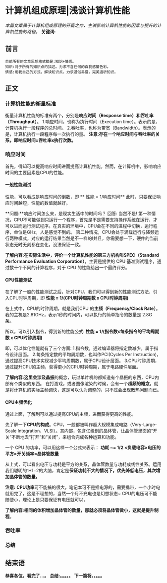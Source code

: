 # 计算机组成原理|浅谈计算机性能
*本篇文章属于计算机组成原理的开篇之作，主讲影响计算机性能的因素与提升的计算机性能的路径。*
**关键词:**

## 前言
    目前所有的文章思想格式都是:知识+情感。
    知识:对于所有的知识点的描述。力求不含任何的自我感情色彩。
    情感:用我自己的方式，解读知识点。力求通俗易懂，完美透析知识。

## 正文

### 计算机性能的衡量标准
衡量计算机性能的标准有两个，分别是**响应时间（Response time）**和**吞吐率（Throughput）**。
1.响应时间，也称为执行时间（Execution time）。表示的是，计算机执行一段程序的总时间。
2.吞吐率，也称为带宽（Bandwidth）。表示的是，计算机执行一段程序每一次执行的量。
**注意:**存在一个响应时间与吞吐率的关系，即**响应时间=吞吐率x执行次数。**


### 响应时间
首先，得知可以提高响应时间进而提高计算机性能。然而，在计算机中，影响响应时间的主要因素是CPU的性能。
#### 一般性能测试
性能，可以看成是响应时间的倒数，即
**    性能 = 1/响应时间**
此时，只要保证响应时间越短，性能的数值就越好。

**问题:**响应时间怎么来，是现实生活中的时间吗？
回答: 当然不是!
第一种情况，CPU不可能做到只运行一个程序，首先是不是需要支持操作系统在运行，才可以进而运行测试程序。在真实的环境中，CPU会在不同的进程中切换，运行程序，单位是GHz，人是感觉不到的。
第二种情况，CPU会处于满载运行与降频运行两种模式，对应的运行结果当然是不一样的!并且，你需要想一下，硬件的当前状态无时无刻都在变化，没法保证一致。

**了解内容:**在实际生活中，评价一个计算机性能的第三方机构叫**SPEC（Standard Performance Evaluation Corporation）**，主要是提供的 CPU 基准测试程序，通过数十个不同的计算程序，对于 CPU 的性能给出一个最终评分。

#### CPU性能测试
在了解了一般的性能测试之后，针对CPU，我们可以得到新的性能测试方法，引入CPU时钟周期，即
**性能 = 1/(CPU时钟周期数 x CPU时钟周期)**

在上式中，CPU的时钟周期，就是我们CPU 的**主频（Frequency/Clock Rate）**。我的主机是2.81GHz，表示1秒的时间内，可以执行的简单指令的数量是 2.8G 条。

所以，可以引入指令，得到新的性能公式:
**性能 = 1/(指令数x每条指令的平均周期数 x CPU时钟周期)**

即，可以优化性能就有了三个方面:
   1.指令数，通过编译器将指定数减少，属于指令设计层面。
   2.每条指定数的平均周期数，也叫作PCI(Cycles Per Instruction)，通过提高CPU技术实现减少平均周期数，属于CPU设计层面。
   3.CPU时钟周期，通过提升CPU的主频，获得更小的CPU时钟周期，属于电路硬件层面。


**了解内容:**这里会涉及**晶振**的概念，玩过单片机的都知道有个晶振的东西，CPU内部有个类似的东西。
在打游戏，或者图像渲染的时候，会有一个**超频的概念**，就是将计算机的实际主频调快，这是可以认为调整的，只不过会出现散热问题而已。

#### CPU主频优化
通过上面，了解到可以通过提高CPU的主频，进而获得更高的性能。

先了解一下**CPU的构成**。CPU，一般都被叫作超大规模集成电路（Very-Large-Scale Integration，VLSI）。其内部，包含亿级别的晶体管，让晶体管里面的“开关”不断地去“打开”和“关闭”，来组合完成各种运算和功能。

一个 CPU 的功率，可以用这样一个公式来表示：
**功耗 ~= 1/2 ×负载电容×电压的平方×开关频率×晶体管数量**

从上式，可以看出电压与功耗是平方的关系，晶体管数量与功耗成线性关系。运用我们聪明的1+1=2的大脑，肯定是**保证功耗不大的情况下，优先降低电压，其次增加晶体管的数量。**

**注意:** **CPU功率**可不能搞的很大，笔记本可不是插电源的，需要携带，一个小时电就用完了，这是不理想的，当然一个月不充电也是幻想状态~
CPU的电压可不能随便小，理论上是只要保证有电压就可以，


**了解内容:**相同的体积增加晶体管的数量，那就必须将晶体管做小，这就是提升**制程**。


### 吞吐率


### 总结


## 结束语
 **恭喜各位，看完了...。**
**总结:。。。。。**
**下一篇将。。。。。**








